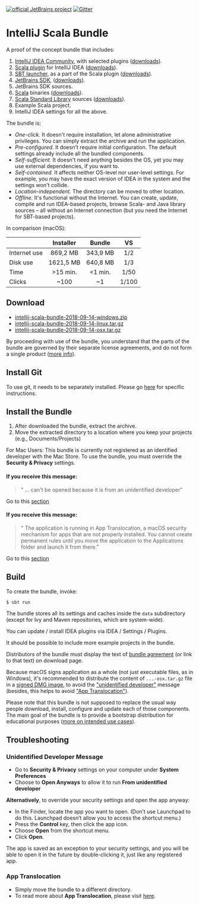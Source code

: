 [![official JetBrains project](http://jb.gg/badges/official.svg)](https://confluence.jetbrains.com/display/ALL/JetBrains+on+GitHub)
[![Gitter](https://badges.gitter.im/Join%20Chat.svg)](https://gitter.im/JetBrains/intellij-scala)

# IntelliJ Scala Bundle

A proof of the concept bundle that includes:

1. [IntelliJ IDEA Community](https://www.jetbrains.com/idea/), with selected plugins ([downloads](https://www.jetbrains.com/idea/download/)).
2. [Scala plugin](https://confluence.jetbrains.com/display/SCA/Scala+Plugin+for+IntelliJ+IDEA) for IntelliJ IDEA ([downloads](https://plugins.jetbrains.com/plugin/1347-scala)).
3. [SBT launcher](https://github.com/sbt/launcher), as a part of the Scala plugin ([downloads](https://dl.bintray.com/typesafe/ivy-releases/org.scala-sbt/sbt-launch/)).
4. [JetBrains SDK](https://github.com/JetBrains/jdk8u), ([downloads](https://bintray.com/jetbrains/intellij-jdk/)).
5. JetBrains SDK sources.
6. [Scala](https://www.scala-lang.org/) binaries ([downloads](https://www.scala-lang.org/download/)).
7. [Scala Standard Library](https://www.scala-lang.org/api/current/index.html) sources ([downloads](https://www.scala-lang.org/download/)).
8. Example Scala project.
9. IntelliJ IDEA settings for all the above.

The bundle is:

* *One-click.* It doesn't require installation, let alone administrative privileges. You can simply extract the archive and run the application.
* *Pre-configured.* It doesn't require initial configuration. The default settings already include all the bundled components.
* *Self-sufficient.* It doesn't need anything besides the OS, yet you may use external dependencies, if you want to.
* *Self-contained.* It affects neither OS-level nor user-level settings. For example, you may have the exact version of IDEA in the system and the settings won't collide.
* *Location-independent.* The directory can be moved to other location.
* *Offline.* It's functional without the Internet. You can create, update, compile and run IDEA-based projects, browse Scala- and Java library sources – all without an Internet connection (but you need the Internet for SBT-based projects).

In comparison (macOS):

|            |Installer| Bundle  | VS  |
|:-----------|:-------:|:-------:|:---:|
|Internet use|869,2 MB | 343,9 MB|1/2  |
|Disk use    |1621,5 MB| 640,8 MB|1/3  |
|Time        |>15 min. | <1 min. |1/50 |
|Clicks      |~100     | ~1      |1/100|

## Download

* [intellij-scala-bundle-2018-09-14-windows.zip](https://github.com/JetBrains/intellij-scala-bundle/releases/download/v2018-09-14/intellij-scala-bundle-2018-09-14-windows.zip)
* [intellij-scala-bundle-2018-09-14-linux.tar.gz](https://github.com/JetBrains/intellij-scala-bundle/releases/download/v2018-09-14/intellij-scala-bundle-2018-09-14-linux.tar.gz)
* [intellij-scala-bundle-2018-09-14-osx.tar.gz](https://github.com/JetBrains/intellij-scala-bundle/releases/download/v2018-09-14/intellij-scala-bundle-2018-09-14-osx.tar.gz)

By proceeding with use of the bundle, you understand that the parts of the bundle are governed by their separate license agreements, and do not form a single product ([more info](src/main/resources/BundleAgreement.html)).

## Install Git

To use git, it needs to be separately installed. Please go [here](https://git-scm.com/book/en/v2/Getting-Started-Installing-Git) for specific instructions.


## Install the Bundle

1. After downloaded the bundle, extract the archive.
2. Move the extracted directory to a location where you keep your projects (e.g., Documents/Projects)

For Mac Users:
 This bundle is currently not registered as an identified developer with the Mac Store.
  To use the bundle, you must override the **Security & Privacy** settings. 
 
#### If you receive this message:
 
 > " ... can't be opened because it is from an unidentified developer" 

Go to this [section](#unidentified-developer-message)
 
#### If you receive this message:
  
> " The application is running in App Translocation, a macOS security mechanism for apps that are not properly installed. You cannot create permanent rules until you move the application to the Applications folder and launch it from there."
  
 Go to this [section](#app-translocation)

## Build

To create the bundle, invoke:

    $ sbt run

The bundle stores all its settings and caches inside the `data` subdirectory (except for Ivy and Maven repositories, which are system-wide).

You can update / install IDEA plugins via IDEA / Settings / Plugins.

It should be possible to include more example projects in the bundle.

Distributors of the bundle must display the text of [bundle agreement](src/main/resources/BundleAgreement.html) (or link to that text) on download page.

Because macOS signs application as a whole (not just executable files, as in Windows), it's recommended to distribute the content of `...-osx.tar.gz` file in a [signed DMG image](https://developer.apple.com/library/content/technotes/tn2206/), to avoid the ["unidentified developer"](https://support.apple.com/kb/ph25088) message (besides, this helps to avoid ["App Translocation"](https://developer.apple.com/library/content/technotes/tn2206/_index.html#//apple_ref/doc/uid/DTS40007919-CH1-TNTAG17)).

Please note that this bundle is not supposed to replace the usual way people download, install, configure and update each of those components. The main goal of the bundle is to provide a bootstrap distribution for educational purposes ([more on intended use cases](https://youtrack.jetbrains.com/issue/SCL-11406)).

## Troubleshooting

### Unidentified Developer Message
 
- Go to **Security & Privacy** settings on your computer under **System Preferences**
- Choose to **Open Anyways** to allow it to run **From unidentified developer**
 
 
**Alternatively**, to override your security settings and open the app anyway:
 
- In the Finder, locate the app you want to open. 
    (Don’t use Launchpad to do this. Launchpad doesn’t allow you to access the shortcut menu.)
- Press the **Control** key, then click the app icon.
- Choose **Open** from the shortcut menu.
- Click **Open**.
 
The app is saved as an exception to your security settings, and you will be able to open it in the future by double-clicking it, just like any registered app.
 
### App Translocation
   
- Simply move the bundle to a different directory.
- To read more about **App Translocation**, please visit [here](https://developer.apple.com/library/content/technotes/tn2206/_index.html#//apple_ref/doc/uid/DTS40007919-CH1-TNTAG17).
